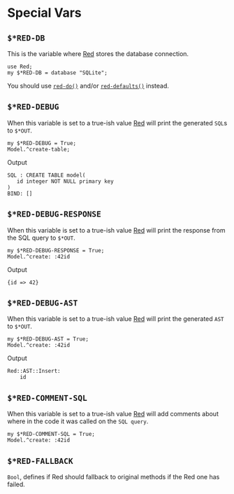 # Special Vars

## `$*RED-DB`

This is the variable where [Red](https://github.com/FCO/Red) stores the database connection.

```perl6
use Red;
my $*RED-DB = database "SQLite";
```

You should use [`red-do()`]() and/or [`red-defaults()`]() instead.

## `$*RED-DEBUG`

When this variable is set to a true-ish value [Red](https://github.com/FCO/Red) will print the generated `SQL`s to `$*OUT`.

```perl6
my $*RED-DEBUG = True;
Model.^create-table;
```

Output
```
SQL : CREATE TABLE model(
   id integer NOT NULL primary key 
)
BIND: []
```

## `$*RED-DEBUG-RESPONSE`

When this variable is set to a true-ish value [Red](https://github.com/FCO/Red) will print the response from the SQL query to `$*OUT`.

```perl6
my $*RED-DEBUG-RESPONSE = True;
Model.^create: :42id
```

Output
```
{id => 42}
```

## `$*RED-DEBUG-AST`

When this variable is set to a true-ish value [Red](https://github.com/FCO/Red) will print the generated `AST` to `$*OUT`.

```perl6
my $*RED-DEBUG-AST = True;
Model.^create: :42id
```

Output
```
Red::AST::Insert:
    id
```

## `$*RED-COMMENT-SQL`

When this variable is set to a true-ish value [Red](https://github.com/FCO/Red) will add comments about where in the code it was called on the `SQL query`.

```perl6
my $*RED-COMMENT-SQL = True;
Model.^create: :42id
```

## `$*RED-FALLBACK`

`Bool`, defines if Red should fallback to original methods if the Red one has failed.
